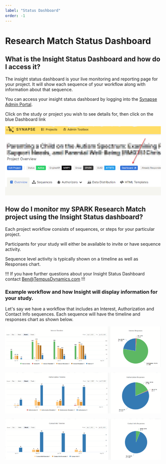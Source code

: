 ```yaml
---
label: "Status Dashboard"
order: -1
---
```

# Research Match Status Dashboard

## What is the Insight Status Dashboard and how do I access it?


The insight status dashboard is your live monitoring and reporting page for your project. It will show each sequence of your workflow along with information about that sequence.

You can access your insight status dashboard by logging into the [Synapse Admin Portal](https://synapse.tempusresearch.com/recontacting/projects).

Click on the study or project you wish to see details for, then click on the blue Dashboard link

![](../Images/dashboard1.png)

## How do I monitor my SPARK Research Match project using the Insight Status dashboard?

Each project workflow consists of sequences, or steps for your particular project.

Participants for your study will either be available to invite or have sequence activity.

Sequence level activity is typically shown on a timeline as well as Responses chart.

!!!
If you have further questions about your Insight Status Dashboard contact [Ben@TempusDynamics.com](mailto:Ben@TempusDynamics.com)
!!!

### Example workflow and how Insight will display information for your study.

Let's say we have a workflow that includes an Interest, Authorization and Contact Info sequences. Each sequence will have the timeline and responses chart as shown below.

![Interest Sequence](../Images/dashboard2.png)

![Authorization Sequence](../Images/dashboard3.png)

![Contact Info Sequence](../Images/dashboard4.png)